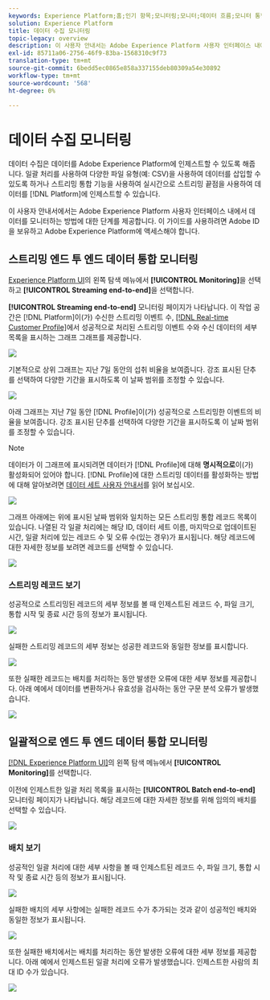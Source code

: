 ```yaml
---
keywords: Experience Platform;홈;인기 항목;모니터링;모니터;데이터 흐름;모니터 통합;데이터 통합;데이터 통합;보기 레코드;보기 배치
solution: Experience Platform
title: 데이터 수집 모니터링
topic-legacy: overview
description: 이 사용자 안내서는 Adobe Experience Platform 사용자 인터페이스 내에서 데이터를 모니터링하는 방법에 대한 단계를 제공합니다. 이 가이드를 사용하려면 Adobe ID을 보유하고 Adobe Experience Platform에 액세스해야 합니다.
exl-id: 85711a06-2756-46f9-83ba-1568310c9f73
translation-type: tm+mt
source-git-commit: 6bedd5ec0865e858a337155deb80309a54e30892
workflow-type: tm+mt
source-wordcount: '568'
ht-degree: 0%

---
```


# 데이터 수집 모니터링

데이터 수집은 데이터를 Adobe Experience Platform에 인제스트할 수 있도록 해줍니다. 일괄 처리를 사용하여 다양한 파일 유형(예: CSV)을 사용하여 데이터를 삽입할 수 있도록 하거나 스트리밍 통합 기능을 사용하여 실시간으로 스트리밍 끝점을 사용하여 데이터를 [!DNL Platform]에 인제스트할 수 있습니다.

이 사용자 안내서에서는 Adobe Experience Platform 사용자 인터페이스 내에서 데이터를 모니터하는 방법에 대한 단계를 제공합니다. 이 가이드를 사용하려면 Adobe ID을 보유하고 Adobe Experience Platform에 액세스해야 합니다.

## 스트리밍 엔드 투 엔드 데이터 통합 모니터링

[Experience Platform UI](https://platform.adobe.com)의 왼쪽 탐색 메뉴에서 **[!UICONTROL Monitoring]**&#x200B;을 선택하고 **[!UICONTROL Streaming end-to-end]**&#x200B;을 선택합니다.

**[!UICONTROL Streaming end-to-end]** 모니터링 페이지가 나타납니다. 이 작업 공간은 [!DNL Platform]이(가) 수신한 스트리밍 이벤트 수, [[!DNL Real-time Customer Profile]](../../profile/home.md)에서 성공적으로 처리된 스트리밍 이벤트 수와 수신 데이터의 세부 목록을 표시하는 그래프 그래프를 제공합니다.

![](../images/quality/monitor-data-flows/list-streams.png)

기본적으로 상위 그래프는 지난 7일 동안의 섭취 비율을 보여줍니다. 강조 표시된 단추를 선택하여 다양한 기간을 표시하도록 이 날짜 범위를 조정할 수 있습니다.

![](../images/quality/monitor-data-flows/events-received.png)

아래 그래프는 지난 7일 동안 [!DNL Profile]이(가) 성공적으로 스트리밍한 이벤트의 비율을 보여줍니다. 강조 표시된 단추를 선택하여 다양한 기간을 표시하도록 이 날짜 범위를 조정할 수 있습니다.

>[!NOTE]
>
>데이터가 이 그래프에 표시되려면 데이터가 [!DNL Profile]에 대해 **명시적으로**&#x200B;이(가) 활성화되어 있어야 합니다. [!DNL Profile]에 대한 스트리밍 데이터를 활성화하는 방법에 대해 알아보려면 [데이터 세트 사용자 안내서](../../catalog/datasets/user-guide.md#enable-a-dataset-for-real-time-customer-profile)를 읽어 보십시오.

![](../images/quality/monitor-data-flows/ingested-by-profile.png)

그래프 아래에는 위에 표시된 날짜 범위와 일치하는 모든 스트리밍 통합 레코드 목록이 있습니다. 나열된 각 일괄 처리에는 해당 ID, 데이터 세트 이름, 마지막으로 업데이트된 시간, 일괄 처리에 있는 레코드 수 및 오류 수(있는 경우)가 표시됩니다. 해당 레코드에 대한 자세한 정보를 보려면 레코드를 선택할 수 있습니다.

![](../images/quality/monitor-data-flows/streams.png)

### 스트리밍 레코드 보기

성공적으로 스트리밍된 레코드의 세부 정보를 볼 때 인제스트된 레코드 수, 파일 크기, 통합 시작 및 종료 시간 등의 정보가 표시됩니다.

![](../images/quality/monitor-data-flows/successful-streaming.png)

실패한 스트리밍 레코드의 세부 정보는 성공한 레코드와 동일한 정보를 표시합니다.

![](../images/quality/monitor-data-flows/failed-batch.png)

또한 실패한 레코드는 배치를 처리하는 동안 발생한 오류에 대한 세부 정보를 제공합니다. 아래 예에서 데이터를 변환하거나 유효성을 검사하는 동안 구문 분석 오류가 발생했습니다.

![](../images/quality/monitor-data-flows/failed-batch-error.png)

## 일괄적으로 엔드 투 엔드 데이터 통합 모니터링

[[!DNL Experience Platform UI]](https://platform.adobe.com)의 왼쪽 탐색 메뉴에서 **[!UICONTROL Monitoring]**&#x200B;를 선택합니다.

이전에 인제스트한 일괄 처리 목록을 표시하는 **[!UICONTROL Batch end-to-end]** 모니터링 페이지가 나타납니다. 해당 레코드에 대한 자세한 정보를 위해 임의의 배치를 선택할 수 있습니다.

![](../images/quality/monitor-data-flows/batch-monitoring.png)

### 배치 보기

성공적인 일괄 처리에 대한 세부 사항을 볼 때 인제스트된 레코드 수, 파일 크기, 통합 시작 및 종료 시간 등의 정보가 표시됩니다.

![](../images/quality/monitor-data-flows/successful-batch.png)

실패한 배치의 세부 사항에는 실패한 레코드 수가 추가되는 것과 같이 성공적인 배치와 동일한 정보가 표시됩니다.

![](../images/quality/monitor-data-flows/failed-batch.png)

또한 실패한 배치에서는 배치를 처리하는 동안 발생한 오류에 대한 세부 정보를 제공합니다. 아래 예에서 인제스트된 일괄 처리에 오류가 발생했습니다. 인제스트한 사람의 최대 ID 수가 있습니다.

![](../images/quality/monitor-data-flows/failed-streaming-error.png)

